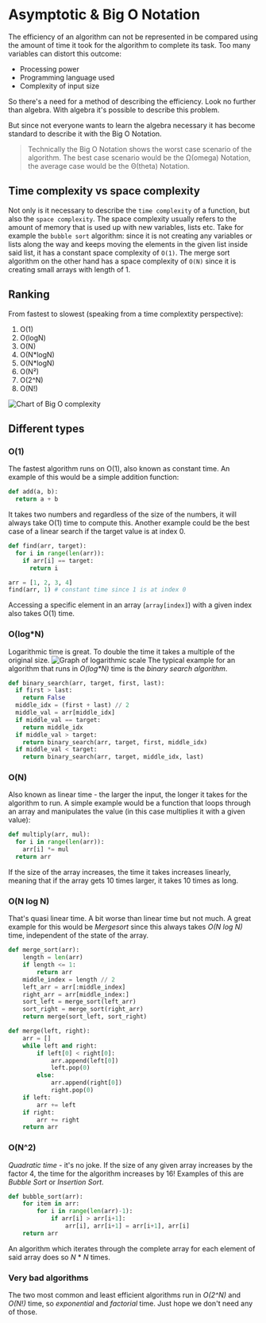 # Asymptotic & Big O Notation

The efficiency of an algorithm can not be represented in be compared using the amount of time it took for the algorithm to complete its task. Too many variables can distort this outcome:

- Processing power
- Programming language used
- Complexity of input size

So there's a need for a method of describing the efficiency. Look no further than algebra. With algebra it's possible to describe this problem.

But since not everyone wants to learn the algebra necessary it has become standard to describe it with the Big O Notation.

> Technically the Big O Notation shows the worst case scenario of the algorithm. The best case scenario would be the Ω(omega) Notation, the average case would be the Θ(theta) Notation.

## Time complexity vs space complexity

Not only is it necessary to describe the `time complexity` of a function, but also the `space complexity`. The space complexity usually refers to the amount of memory that is used up with new variables, lists etc.
Take for example the `bubble sort` algorithm: since it is not creating any variables or lists along the way and keeps moving the elements in the given list inside said list, it has a constant space complexity of `O(1)`.
The merge sort algorithm on the other hand has a space complexity of `O(N)` since it is creating small arrays with length of 1.

## Ranking

From fastest to slowest (speaking from a time complextity perspective):

1. O(1)
2. O(logN)
3. O(N)
4. O(N\*logN)
5. O(N\*logN)
6. O(N²)
7. O(2^N)
8. O(N!)

![Chart of Big O complexity](https://imgs.search.brave.com/ZbjOLNSFGHxXFYKV4cjnV70x7fYiFy8Ns2BYMiH9_KM/rs:fit:1200:851:1/g:ce/aHR0cHM6Ly9jZG4t/aW1hZ2VzLTEubWVk/aXVtLmNvbS9tYXgv/MTIwMC8xKl9uc01W/RUVrSXIxQ0g4YUhq/VE5iekEuanBlZw)

## Different types

### O(1)

The fastest algorithm runs on O(1), also known as constant time. An example of this would be a simple addition function:

```python
def add(a, b):
  return a + b
```

It takes two numbers and regardless of the size of the numbers, it will always take O(1) time to compute this.
Another example could be the best case of a linear search if the target value is at index 0.

```python
def find(arr, target):
  for i in range(len(arr)):
    if arr[i] == target:
      return i

arr = [1, 2, 3, 4]
find(arr, 1) # constant time since 1 is at index 0
```

Accessing a specific element in an array (`array[index]`) with a given index also takes O(1) time.

### O(log\*N)

Logarithmic time is great. To double the time it takes a multiple of the original size.
![Graph of logarithmic scale](https://imgs.search.brave.com/Xh9bNYEHUt106W4Jaq6t31vG5KICyIU3YeTM7UrFTFw/rs:fit:607:574:1/g:ce/aHR0cDovL3d3dy5k/cGxvdC5jb20vbG9n/YXJpdGhtaWMvbG9n/bG9nX2g2MDAucG5n)
The typical example for an algorithm that runs in _O(log\*N)_ time is the _binary search algorithm_.

```python
def binary_search(arr, target, first, last):
  if first > last:
    return False
  middle_idx = (first + last) // 2
  middle_val = arr[middle_idx]
  if middle_val == target:
    return middle_idx
  if middle_val > target:
    return binary_search(arr, target, first, middle_idx)
  if middle_val < target:
    return binary_search(arr, target, middle_idx, last)
```

### O(N)

Also known as linear time - the larger the input, the longer it takes for the algorithm to run.
A simple example would be a function that loops through an array and manipulates the value (in this case multiplies it with a given value):

```python
def multiply(arr, mul):
  for i in range(len(arr)):
    arr[i] *= mul
  return arr
```

If the size of the array increases, the time it takes increases linearly, meaning that if the array gets 10 times larger, it takes 10 times as long.

### O(N log N)

That's quasi linear time. A bit worse than linear time but not much.
A great example for this would be _Mergesort_ since this always takes _O(N log N)_ time, independent of the state of the array.

```python
def merge_sort(arr):
    length = len(arr)
    if length <= 1:
        return arr
    middle_index = length // 2
    left_arr = arr[:middle_index]
    right_arr = arr[middle_index:]
    sort_left = merge_sort(left_arr)
    sort_right = merge_sort(right_arr)
    return merge(sort_left, sort_right)

def merge(left, right):
    arr = []
    while left and right:
        if left[0] < right[0]:
            arr.append(left[0])
            left.pop(0)
        else:
            arr.append(right[0])
            right.pop(0)
    if left:
        arr += left
    if right:
        arr += right
    return arr
```

### O(N^2)

_Quadratic time_ - it's no joke. If the size of any given array increases by the factor 4, the time for the algorithm increases by 16!
Examples of this are _Bubble Sort_ or _Insertion Sort_.

```python
def bubble_sort(arr):
    for item in arr:
        for i in range(len(arr)-1):
            if arr[i] > arr[i+1]:
                arr[i], arr[i+1] = arr[i+1], arr[i]
    return arr
```

An algorithm which iterates through the complete array for each element of said array does so _N_ \* _N_ times.

### Very bad algorithms

The two most common and least efficient algorithms run in _O(2^N)_ and _O(N!)_ time, so _exponential_ and _factorial_ time. Just hope we don't need any of those.
